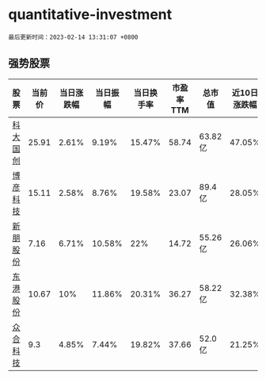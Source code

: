# quantitative-investment

`最后更新时间：2023-02-14 13:31:07 +0800`

## 强势股票

|股票|当前价|当日涨跌幅|当日振幅|当日换手率|市盈率TTM|总市值|近10日涨跌幅|
|----|----|----|----|----|----|----|----|
|[科大国创](https://xueqiu.com/S/SZ300520)|25.91|2.61%|9.19%|15.47%|58.74|63.82亿|47.05%|
|[博彦科技](https://xueqiu.com/S/SZ002649)|15.11|2.58%|8.76%|19.58%|23.07|89.4亿|28.05%|
|[新朋股份](https://xueqiu.com/S/SZ002328)|7.16|6.71%|10.58%|22%|14.72|55.26亿|26.06%|
|[东港股份](https://xueqiu.com/S/SZ002117)|10.67|10%|11.86%|20.31%|36.27|58.22亿|32.38%|
|[众合科技](https://xueqiu.com/S/SZ000925)|9.3|4.85%|7.44%|19.82%|37.66|52.0亿|21.25%|
